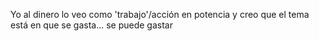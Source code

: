 Yo al dinero lo veo como 'trabajo'/acción en potencia y creo que el tema está en que se gasta... se puede gastar 